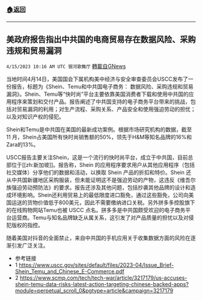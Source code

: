 ###  [:house:返回](README.md)
---


## 美政府报告指出中共国的电商贸易存在数据风险、采购违规和贸易漏洞
`4/15/2023 10:16 AM UTC 银河歌舞厅` [轉載自GNews](https://gnews.org/articles/1135957)

当地时间4月14日，美国国会下属机构美中经济与安全审查委员会USCC发布了一份报告，标题为《Shein、Temu和中共国电子商务： 数据风险、采购违规和贸易漏洞》。Shein、Temu等“快时尚”平台主要依靠美国消费者下载和使用中共国的应用程序来策划和交付产品。报告阐述了中共国支持的电子商务平台带来的挑战，包括对贸易漏洞的利用；对生产流程、采购关系、产品安全和使用强迫劳动的担忧；以及对知识产权的侵犯。

Shein和Temu是中共国在美国的最新成功案例。根据市场研究机构的数据，截至 11 月，Shein占美国所有快时尚销售额的50%，领先于H&M等知名品牌的16%和Zara的13%。

USCC报告主要关注Shein，这是一个流行的快时尚平台，成立于中共国，目前总部位于[[zh:新加坡]]。报告称，Shein 的应用程序要求用户从其他应用程序（包括社交媒体）分享他们的数据和活动，以换取 Shein 产品的折扣和特价。Shein 还从中共国新疆地区采购服装，但未能证明这不是强迫劳动的产物，这违反《维吾尔族强迫劳动预防法》的要求。报告还涉及其他问题，包括抄袭其他品牌的设计和造成环境影响。Shein还利用贸易上的最低限度进口豁免，通过这些豁免，公司向美国运送的货物价值低于800美元，因此不需要缴纳进口关税。另外拼多多控股旗下的在线购物网站Temu也被 USCC 点名。拼多多是中共国颇受欢迎的电子商务平台运营商。Temu与知名品牌缺乏从属关系，这引发了对产品质量的担忧以及对侵犯版权的指控。

随着美国对抖音的全面禁止，来自中共国的手机应用关于收集数据方面的风险在逐渐引发广泛关注。

* 参考链接
* 1 <https://www.uscc.gov/sites/default/files/2023-04/Issue_Brief-Shein_Temu_and_Chinese_E-Commerce.pdf>
* 2 <https://www.scmp.com/tech/tech-war/article/3217179/us-accuses-shein-temu-data-risks-latest-action-targeting-chinese-backed-apps?module=perpetual_scroll_0&pgtype=article&campaign=3217179>

